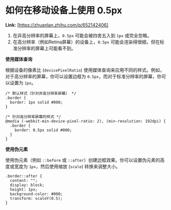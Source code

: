 # 如何在移动设备上使用 0.5px



 **Link:** [https://zhuanlan.zhihu.com/p/652142406]



1. 在非高分辨率的屏幕上，`0.5px` 可能会被四舍五入到 `1px` 或完全忽略。
2. 在高分辨率（例如Retina屏幕）的设备上，`0.5px` 可能会渲染得很细，但在标准分辨率的屏幕上可能看不到。

**使用媒体查询**

根据设备的像素比 (`devicePixelRatio`) 使用媒体查询来应用不同的样式。例如，对于高分辨率的屏幕，你可以设置边框为 `0.5px`，而对于标准分辨率的屏幕，你可以设置为 `1px`。

```
/* 默认样式（针对非高分辨率屏幕） */
.border {
  border: 1px solid #000;
}

/* 针对高分辨率屏幕的样式 */
@media (-webkit-min-device-pixel-ratio: 2), (min-resolution: 192dpi) {
  .border {
    border: 0.5px solid #000;
  }
}
```

**使用伪元素**

使用伪元素（例如 `::before` 或 `::after`）创建边框效果。你可以设置伪元素的高度或宽度为 `1px`，然后使用缩放 (`scale`) 转换来调整大小。

```
.border::after {
  content: "";
  display: block;
  height: 1px;
  background-color: #000;
  transform: scaleY(0.5);
}
```
